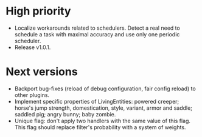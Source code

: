 # High priority
- Localize workarounds related to schedulers. Detect a real need to 
schedule a task with maximal accuracy and use only one periodic 
scheduler.
- Release v1.0.1.

# Next versions
- Backport bug-fixes (reload of debug configuration, fair config
reload) to other plugins.
- Implement specific properties of LivingEntities: powered creeper;
horse's jump strength, domestication, style, variant, armor and saddle;
saddled pig; angry bunny; baby zombie.
- Unique flag: don't apply two handlers with the same value of this
flag. This flag should replace filter's probability with a system of
 weights.